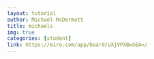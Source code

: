 ```yaml
---
layout: tutorial
author: Michael McDermott
title: michaels
img: true
categories: [student]
link: https://miro.com/app/board/uXjVPXBwSEA=/
---
```

